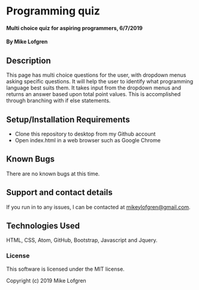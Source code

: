 # Programming quiz

#### Multi choice quiz for aspiring programmers, 6/7/2019

#### By Mike Lofgren

## Description

This page has multi choice questions for the user, with dropdown menus asking specific questions. It will help the user to identify what programming language best suits them. It takes input from the dropdown menus and returns an answer based upon total point values. This is accomplished through branching with if else statements.

## Setup/Installation Requirements

* Clone this repository to desktop from my Github account
* Open index.html in a web browser such as Google Chrome

## Known Bugs

There are no known bugs at this time.

## Support and contact details

If you run in to any issues, I can be contacted at mikeylofgren@gmail.com.

## Technologies Used

HTML, CSS, Atom, GitHub, Bootstrap, Javascript and Jquery.

### License

This software is licensed under the MIT license.

Copyright (c) 2019 Mike Lofgren
